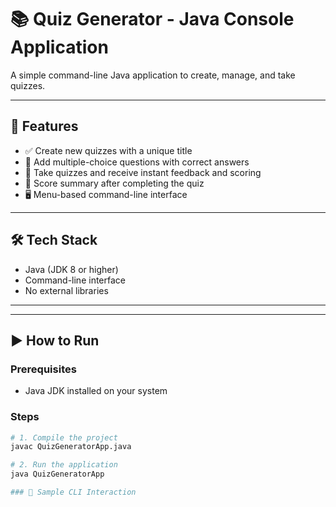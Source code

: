 # 📚 Quiz Generator - Java Console Application

A simple command-line Java application to create, manage, and take quizzes.

---

## 🚀 Features

- ✅ Create new quizzes with a unique title  
- 📝 Add multiple-choice questions with correct answers  
- 🧪 Take quizzes and receive instant feedback and scoring  
- 🧮 Score summary after completing the quiz  
- 🖥️ Menu-based command-line interface  

---

## 🛠️ Tech Stack

- Java (JDK 8 or higher)
- Command-line interface
- No external libraries

---


---


## ▶️ How to Run

### Prerequisites
- Java JDK installed on your system

### Steps

```bash
# 1. Compile the project
javac QuizGeneratorApp.java

# 2. Run the application
java QuizGeneratorApp

### 🧾 Sample CLI Interaction





